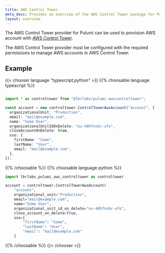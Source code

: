 ```yaml
---
title: AWS Control Tower
meta_desc: Provides an overview of the AWS Control Tower package for Pulumi
layout: overview
---
```


The AWS Control Tower provider for Pulumi can be used to provision AWS account with [AWS Control Tower](https://aws.amazon.com/controltower/).

The AWS Control Tower provider must be configured with the required permissions to manage AWS accounts in AWS Control Tower.

## Example

{{< chooser language "typescript,python" >}}
{{% choosable language typescript %}}

```typescript

import * as controltower from "@lbrlabs/pulumi-awscontroltower";

const account = new controltower.ControlTowerAwsAccount("account", {
  organizationalUnit: "Production",
  email: "mail@example.com",
  name: "Some User",
  organizationalUnitIdOnDelete: "ou-48hfnvbc-ufo",
  closeAccountOnDelete: true,
  sso: {
    firstName: "Some",
    lastName: "User",
    email: "mail@example.com",
  },
});
```

{{% /choosable %}}
{{% choosable language python %}}

```python
import lbrlabs_pulumi_aws_controltower as controltower

account = controltower.ControlTowerAwsAccount(
    "account",
    organizational_unit="Production",
    email="mail@example.com",
    name="Some User",
    organizational_unit_id_on_delete="ou-48hfnvbc-ufo",
    close_account_on_delete=True,
    sso={
        "firstName": "Some",
        "lastName": "User",
        "email": "mail@example.com"
    }
```

{{% /choosable %}}
{{< /chooser >}}